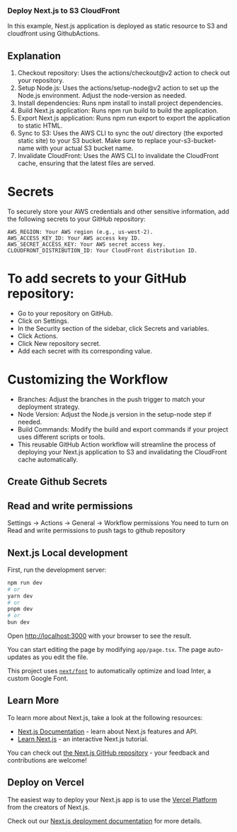 ### Deploy Next.js to S3 CloudFront
In this example, Nest.js application is deployed as static resource to S3 and cloudfront using GithubActions. 
 
## Explanation
1. Checkout repository: Uses the actions/checkout@v2 action to check out your repository.
2. Setup Node.js: Uses the actions/setup-node@v2 action to set up the Node.js environment. Adjust the node-version as needed.
3. Install dependencies: Runs npm install to install project dependencies.
4. Build Next.js application: Runs npm run build to build the application.
5. Export Next.js application: Runs npm run export to export the application to static HTML.
6. Sync to S3: Uses the AWS CLI to sync the out/ directory (the exported static site) to your S3 bucket. Make sure to replace your-s3-bucket-name with your actual S3 bucket name.
7. Invalidate CloudFront: Uses the AWS CLI to invalidate the CloudFront cache, ensuring that the latest files are served.

# Secrets
To securely store your AWS credentials and other sensitive information, add the following secrets to your GitHub repository:
```
AWS_REGION: Your AWS region (e.g., us-west-2).
AWS_ACCESS_KEY_ID: Your AWS access key ID.
AWS_SECRET_ACCESS_KEY: Your AWS secret access key.
CLOUDFRONT_DISTRIBUTION_ID: Your CloudFront distribution ID.
```
# To add secrets to your GitHub repository:
- Go to your repository on GitHub.
- Click on Settings.
- In the Security section of the sidebar, click Secrets and variables.
- Click Actions.
- Click New repository secret.
- Add each secret with its corresponding value.

# Customizing the Workflow
* Branches: Adjust the branches in the push trigger to match your deployment strategy.
* Node Version: Adjust the Node.js version in the setup-node step if needed.
* Build Commands: Modify the build and export commands if your project uses different scripts or tools.
* This reusable GitHub Action workflow will streamline the process of deploying your Next.js application to S3 and invalidating the CloudFront cache automatically.


## Create Github Secrets

## Read and write permissions 
Settings -> Actions -> General -> Workflow permissions
You need to turn on Read and write permissions to push tags to github repository

## Next.js Local development

First, run the development server:

```bash
npm run dev
# or
yarn dev
# or
pnpm dev
# or
bun dev
```

Open [http://localhost:3000](http://localhost:3000) with your browser to see the result.

You can start editing the page by modifying `app/page.tsx`. The page auto-updates as you edit the file.

This project uses [`next/font`](https://nextjs.org/docs/basic-features/font-optimization) to automatically optimize and load Inter, a custom Google Font.

## Learn More

To learn more about Next.js, take a look at the following resources:

- [Next.js Documentation](https://nextjs.org/docs) - learn about Next.js features and API.
- [Learn Next.js](https://nextjs.org/learn) - an interactive Next.js tutorial.

You can check out [the Next.js GitHub repository](https://github.com/vercel/next.js/) - your feedback and contributions are welcome!

## Deploy on Vercel

The easiest way to deploy your Next.js app is to use the [Vercel Platform](https://vercel.com/new?utm_medium=default-template&filter=next.js&utm_source=create-next-app&utm_campaign=create-next-app-readme) from the creators of Next.js.

Check out our [Next.js deployment documentation](https://nextjs.org/docs/deployment) for more details.